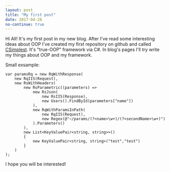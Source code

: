 ```yaml
---
layout: post
title: "My first post"
date: 2017-04-28
no-continue: true
---
```


Hi All! It's my first post in my new blog. 
After I've read some interesting ideas about OOP I've created my first repository on github and 
called [CSimplest](https://github.com/dmitriy-v-k/CSimplest "Simplest C# trueOOP Framework"). It's "true-OOP" framework via C#.
In blog's pages I'll try write my things about OOP and my framework. 

Small exsample:

    var paramsRq = new RqWithResponse(
        new RqIIS(Request),
        new RsWithHeaders(
            new RsParametric((parameters) => 
                new RsJson(
                    new RsIIS(Response),
                    new Users().FindById(parameters["name"])
                ),
                new RqWithParamsInPath(
                    new RqIIS(Request),
                    new Regex(@"~/params/(?<name>\w+)/(?<secondName>\w+)")
                ).Parameters()
            ),
            new List<KeyValuePair<string, string>>()
            {
                new KeyValuePair<string, string>("test","test")
            }
        )
    );

I hope you will be interested!
